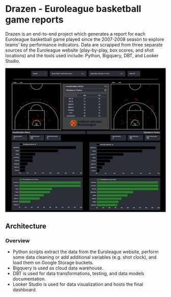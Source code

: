 # Drazen - Euroleague basketball game reports
Drazen is an end-to-end project which generates a report for each Euroleague basketball game played since the 2007-2008 season to explore teams' key performance indicators.
Data are scrapped from three separate sources of the Euroleague website (play-by-play, box scores, and shot locations) and the tools used include: Python, Bigquery, DBT, and Looker Studio.


![GitHub Logo](img/game_report_dashboard.PNG)



## Architecture 

### Overview

* Python scripts extract the data from the Euroleague website, perform some data cleaning or add additional variables (e.g. shot clock), and load them on Google Storage buckets.
* Bigquery is used as cloud data warehouse.
* DBT is used for data transformations, testing, and data models documentation.
* Looker Studio is used for data visualization and hosts the final dashboard.
